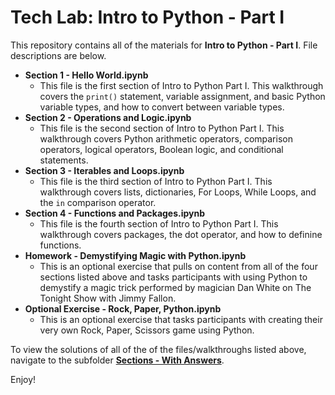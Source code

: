# Tech Lab: Intro to Python - Part I

This repository contains all of the materials for **Intro to Python - Part I**. File descriptions are below.

- **Section 1 - Hello World.ipynb**
	- This file is the first section of Intro to Python Part I. This walkthrough covers the `print()` statement, variable assignment, and basic Python variable types, and how to convert between variable types.
- **Section 2 - Operations and Logic.ipynb**
	- This file is the second section of Intro to Python Part I. This walkthrough covers Python arithmetic operators, comparison operators, logical operators, Boolean logic, and conditional statements.
- **Section 3 - Iterables and Loops.ipynb**
	- This file is the third section of Intro to Python Part I. This walkthrough covers lists, dictionaries, For Loops, While Loops, and the `in` comparison operator.
- **Section 4 - Functions and Packages.ipynb**
	- This file is the fourth section of Intro to Python Part I. This walkthrough covers packages, the dot operator, and how to definine functions.
- **Homework - Demystifying Magic with Python.ipynb**
	- This is an optional exercise that pulls on content from all of the four sections listed above and tasks participants with using Python to demystify a magic trick performed by magician Dan White on The Tonight Show with Jimmy Fallon.
- **Optional Exercise - Rock, Paper, Python.ipynb**
	- This is an optional exercise that tasks participants with creating their very own Rock, Paper, Scissors game using Python.

To view the solutions of all of the of the files/walkthroughs listed above, navigate to the subfolder [**Sections - With Answers**](https://github.com/cra-international/Intro-to-Python/tree/master/Intro%20to%20Python%20-%20I/Sections%20-%20With%20Answers).

Enjoy!
